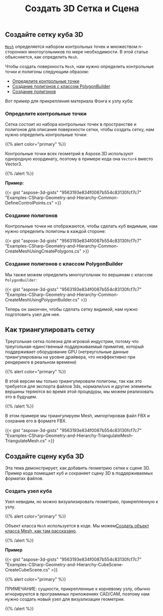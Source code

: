 ﻿---
title: Создать 3D Сетка и Сцена
type: docs
weight: 10
url: /ru/net/create-3d-mesh-and-scene/
description: Сетка определяется набором контрольных точек и множеством n-сторонних многоугольников по мере необходимости. В этой статье объясняется, как определить сетку.
---
## **Создайте сетку куба 3D**
[`Mesh`](https://reference.aspose.com/3d/net/aspose.threed.entities/mesh) определяется набором контрольных точек и множеством n-сторонних многоугольников по мере необходимости. В этой статье объясняется, как определить `Mesh`.

Чтобы создать поверхность `Mesh`, нам нужно определить контрольные точки и полигоны следующим образом:

- [Определите контрольные точки](/3d/ru/net/create-3d-mesh-and-scene/)
- [Создание полигонов с классом PolygonBuilder](/3d/ru/net/create-3d-mesh-and-scene/)
- [Создание полигонов](/3d/ru/net/create-3d-mesh-and-scene/)

Вот пример для прикрепления материала Фонга к узлу куба:
### **Определите контрольные точки**
Сетка состоит из набора контрольных точек в пространстве и полигонов для описания поверхности сетки, чтобы создать сетку, нам нужно определить контрольные точки:

{{% alert color="primary" %}}

Контрольные точки всех геометрий в Aspose.3D используют однородную координату, поэтому в примере кода она `Vector4` вместо Vector3.

{{% /alert %}}

**Пример:**

{{< gist "aspose-3d-gists" "9563193e834f0087b554c83130fcf7c7" "Examples-CSharp-Geometry-and-Hierarchy-Common-DefineControlPoints.cs" >}}


### **Создание полигонов**
Контрольные точки не отображаются, чтобы сделать куб видимым, нам нужно определить полигоны в каждой стороне:

{{< gist "aspose-3d-gists" "9563193e834f0087b554c83130fcf7c7" "Examples-CSharp-Geometry-and-Hierarchy-Common-CreateMeshUsingCreatePolygons.cs" >}}


### **Создание полигонов с классом PolygonBuilder**
Мы также можем определить многоугольник по вершинам с классом `PolygonBuilder`:

{{< gist "aspose-3d-gists" "9563193e834f0087b554c83130fcf7c7" "Examples-CSharp-Geometry-and-Hierarchy-Common-CreateMeshUsingPolygonBuilder.cs" >}}

Теперь он закончен, чтобы сделать сетку видимой, нам нужно подготовить узел для нее.
## **Как триангулировать сетку**
Треугольная сетка полезна для игровой индустрии, потому что треугольная-единственный поддерживаемый примитив, который поддерживает оборудование GPU (нетреугольные данные триангулированы на уровне драйвера, что неэффективно при рендеринге в реальном времени)

{{% alert color="primary" %}}

В этой версии мы только триангулировали полигоны, так как это требуется для экспорта файлов 3ds, нормали/uvs и другие элементы вершины теряются во время этой процедуры, мы можем реализовать это в будущем.

{{% /alert %}}

В этом примере мы триангулируем Mesh, импортировав файл FBX и сохранив его в формате FBX.

{{< gist "aspose-3d-gists" "9563193e834f0087b554c83130fcf7c7" "Examples-CSharp-Geometry-and-Hierarchy-TriangulateMesh-TriangulateMesh.cs" >}}
## **Создайте сцену куба 3D**
Эта тема демонстрирует, как добавить геометрию сетки к сцене 3D. Пример кода помещает куб и сохраняет сцену 3D в поддерживаемых форматах файлов.
### **Создать узел куба**
Узел невидим, но можно визуализировать геометрию, прикрепленную к узлу.

{{% alert color="primary" %}}

Объект класса `Mesh` используется в коде. Мы можем[Создать объект класса Mesh, как там рассказано](https://docs.aspose.com/3d/net/create-3d-mesh-and-scene/#create-a-3d-cube-mesh).

{{% /alert %}}

**Пример**

{{< gist "aspose-3d-gists" "9563193e834f0087b554c83130fcf7c7" "Examples-CSharp-Geometry-and-Hierarchy-CubeScene-CreateCubeScene.cs" >}}

{{% alert color="primary" %}}

ПРИМЕЧАНИЕ: сущности, прикрепленные к корневому узлу, обычно игнорируются в программных приложениях CAD/CAM, поэтому нам нужно создать новый узел для визуализации геометрии.

{{% /alert %}}
